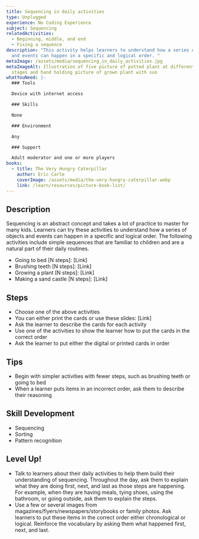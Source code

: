 ```yaml
---
title: Sequencing in daily activities
type: Unplugged
experience: No Coding Experience
subject: Sequencing
relatedActivities:
  - Beginning, middle, and end
  - Fixing a sequence
description: "This activity helps learners to understand how a series of objects
  and events can happen in a specific and logical order. "
metaImage: /assets/media/sequencing_in_daily_activities.jpg
metaImageAlt: Illustration of five picture of potted plant at different growing
  stages and hand holding picture of grown plant with sun
whatYouNeed: |-
  ### Tools

  Device with internet access

  ### Skills

  None

  ### Environment

  Any

  ### Support

  Adult moderator and one or more players
books:
  - title: The Very Hungry Caterpillar
    author: Eric Carle
    coverImage: /assets/media/the-very-hungry-caterpillar.webp
    link: /learn/resources/picture-book-list/
---
```

## Description

Sequencing is an abstract concept and takes a lot of practice to master for many kids. Learners can try these activities to understand how a series of objects and events can happen in a specific and logical order. The following activities include simple sequences that are familiar to children and are a natural part of their daily routines.

* Going to bed \[N steps]: \[Link]
* Brushing teeth \[N steps]: \[Link]
* Growing a plant \[N steps]: \[Link]
* Making a sand castle \[N steps]: \[Link]

## Steps

* Choose one of the above activities
* You can either print the cards or use these slides: \[Link]
* Ask the learner to describe the cards for each activity
* Use one of the activities to show the learner how to put the cards in the correct order
* Ask the learner to put either the digital or printed cards in order

## Tips

* Begin with simpler activities with fewer steps, such as brushing teeth or going to bed
* When a learner puts items in an incorrect order, ask them to describe their reasoning

## Skill Development

* Sequencing
* Sorting
* Pattern recognition

## Level Up!

* Talk to learners about their daily activities to help them build their understanding of sequencing. Throughout the day, ask them to explain what they are doing first, next, and last as those steps are happening. For example, when they are having meals, tying shoes, using the bathroom, or going outside, ask them to explain the steps.
* Use a few or several images from magazines/flyers/newspapers/storybooks or family photos. Ask learners to put these items in the correct order either chronological or logical. Reinforce the vocabulary by asking them what happened first, next, and last.